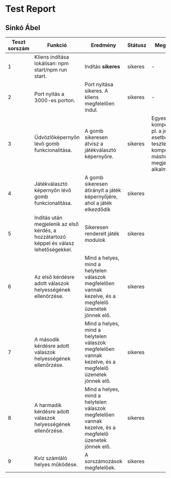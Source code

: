# Test Report

## Sinkó Ábel

| Teszt sorszám | Funkció                                                                                 | Eredmény                                                                                                 | Státusz | Megjegyzés                                                                                            | Tesztelő személy | Dátum        |
|---------------|-----------------------------------------------------------------------------------------|----------------------------------------------------------------------------------------------------------|---------|-------------------------------------------------------------------------------------------------------|------------------|--------------|
| 1             | Kliens indítása lokálisan: npm start/npm run start.                                     | Indítás **sikeres**                                                                                      | sikeres | -                                                                                                     | Sinkó Ábel       | 2023.01.14.  |
| 2             | Port nyitás a 3000-es porton.                                                           | Port nyitása sikeres. A kliens megfelelően indul.                                                        | sikeres | -                                                                                                     | Sinkó Ábel       | 2023.01.14.  |
| 3             | Üdvözlőképernyőn lévő gomb funkcionalitása.                                             | A gomb sikeresen átvisz a játékválasztó képernyőre.                                                      | sikeres | Egyes komponensek, pl. a jelen esetben tesztelt gomb komponens máshol is megjelenik az alkalmazásban. | Sinkó Ábel       | 2023.01.14.  |
| 4             | Játékválasztó képernyőn lévő gomb funkcionalitása.                                      | A gomb sikeresen átirányít a játék képernyőjére, ahol a játék elkezdődik                                 | sikeres |                                                                                                       | Sinkó Ábel       | 2023.01.14.  |
| 5             | Indítás után megjelenik az első kérdés, a hozzátartozó képpel és válasz lehetőségekkel. | Sikeresen renderelt játék modulok                                                                        | sikeres |                                                                                                       | Sinkó Ábel       | 2023.01.16.  | 
| 6             | Az első kérdésre adott válaszok helyességének ellenőrzése.                              | Mind a helyes, mind a helytelen válaszok megfelelően vannak kezelve, és a megfelelő üzenetek jönnek elő. | sikeres |                                                                                                       | Sinkó Ábel       | 2023.01.16.  | 
| 7             | A második kérdésre adott válaszok helyességének ellenőrzése.                            | Mind a helyes, mind a helytelen válaszok megfelelően vannak kezelve, és a megfelelő üzenetek jönnek elő. | sikeres |                                                                                                       | Sinkó Ábel       | 2023.01.16.  | 
| 8             | A harmadik kérdésre adott válaszok helyességének ellenőrzése.                           | Mind a helyes, mind a helytelen válaszok megfelelően vannak kezelve, és a megfelelő üzenetek jönnek elő. | sikeres |                                                                                                       | Sinkó Ábel       | 2023.01.16.  | 
| 9             | Kvíz számláló helyes működése.                                                          | A sorszámozások megfelelőek.                                                                             | sikeres |                                                                                                       | Sinkó Ábel       | 2023.01.16.  | 
